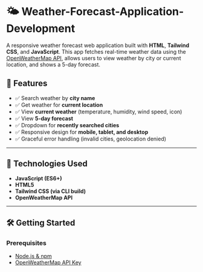 # 🌤️ Weather-Forecast-Application-Development

A responsive weather forecast web application built with **HTML**, **Tailwind CSS**, and **JavaScript**. This app fetches real-time weather data using the [OpenWeatherMap API](https://openweathermap.org/api), allows users to view weather by city or current location, and shows a 5-day forecast.

## 🚀 Features

- ✅ Search weather by **city name**
- ✅ Get weather for **current location**
- ✅ View **current weather** (temperature, humidity, wind speed, icon)
- ✅ View **5-day forecast**
- ✅ Dropdown for **recently searched cities**
- ✅ Responsive design for **mobile, tablet, and desktop**
- ✅ Graceful error handling (invalid cities, geolocation denied)

---

## 🔧 Technologies Used

- **JavaScript (ES6+)**
- **HTML5**
- **Tailwind CSS (via CLI build)**
- **OpenWeatherMap API**

---

## 🛠️ Getting Started

### Prerequisites

- [Node.js & npm](https://nodejs.org/)
- [OpenWeatherMap API Key](https://openweathermap.org/api)

